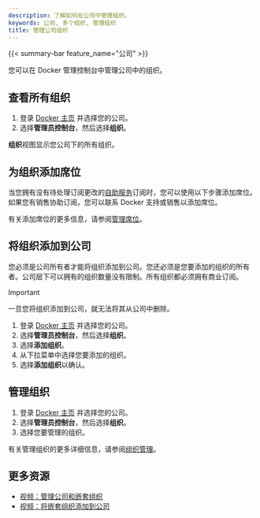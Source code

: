 ```yaml
---
description: 了解如何在公司中管理组织。
keywords: 公司, 多个组织, 管理组织
title: 管理公司组织
---
```


{{< summary-bar feature_name="公司" >}}

您可以在 Docker 管理控制台中管理公司中的组织。

## 查看所有组织

1. 登录 [Docker 主页](https://app.docker.com) 并选择您的公司。
1. 选择**管理员控制台**，然后选择**组织**。

**组织**视图显示您公司下的所有组织。

## 为组织添加席位

当您拥有没有待处理订阅更改的[自助服务](../../subscription/details.md#self-serve)订阅时，您可以使用以下步骤添加席位。如果您有销售协助订阅，您可以联系 Docker 支持或销售以添加席位。

有关添加席位的更多信息，请参阅[管理席位](/manuals/subscription/manage-seats.md#add-seats)。

## 将组织添加到公司

您必须是公司所有者才能将组织添加到公司。您还必须是您要添加的组织的所有者。公司层下可以拥有的组织数量没有限制。所有组织都必须拥有商业订阅。

> [!IMPORTANT]
>
> 一旦您将组织添加到公司，就无法将其从公司中删除。

1. 登录 [Docker 主页](https://app.docker.com) 并选择您的公司。
1. 选择**管理员控制台**，然后选择**组织**。
1. 选择**添加组织**。
1. 从下拉菜单中选择您要添加的组织。
1. 选择**添加组织**以确认。

## 管理组织

1. 登录 [Docker 主页](https://app.docker.com) 并选择您的公司。
1. 选择**管理员控制台**，然后选择**组织**。
1. 选择您要管理的组织。

有关管理组织的更多详细信息，请参阅[组织管理](../organization/_index.md)。

## 更多资源

- [视频：管理公司和嵌套组织](https://youtu.be/XZ5_i6qiKho?feature=shared&t=229)
- [视频：将嵌套组织添加到公司](https://youtu.be/XZ5_i6qiKho?feature=shared&t=454)